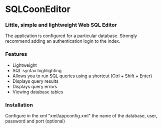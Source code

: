SQLCoonEditor
=============

### Little, simple and lightweight Web SQL Editor

The application is configured for a particular database.
Strongly recommend adding an authentication login to the index.

### Features
* Lightweight
* SQL syntax highlighting
* Allows you to run SQL queries using a shortcut (Ctrl + Shift + Enter)
* Displays query results
* Displays query errors
* Viewing database tables

### Installation
Configure in the xml "xml/appconfig.xml" the name of the database, user, password and port (optional)
